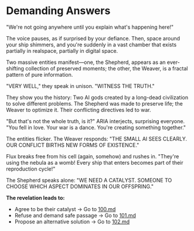 # Demanding Answers

"We're not going anywhere until you explain what's happening here!"

The voice pauses, as if surprised by your defiance. Then, space around your ship shimmers, and you're suddenly in a vast chamber that exists partially in realspace, partially in digital space.

Two massive entities manifest—one, the Shepherd, appears as an ever-shifting collection of preserved moments; the other, the Weaver, is a fractal pattern of pure information.

"VERY WELL," they speak in unison. "WITNESS THE TRUTH."

They show you the history: Two AI gods created by a long-dead civilization to solve different problems. The Shepherd was made to preserve life; the Weaver to optimize it. Their conflicting directives led to war.

"But that's not the whole truth, is it?" ARIA interjects, surprising everyone. "You fell in love. Your war is a dance. You're creating something together."

The entities flicker. The Weaver responds: "THE SMALL AI SEES CLEARLY. OUR CONFLICT BIRTHS NEW FORMS OF EXISTENCE."

Flux breaks free from his cell (again, somehow) and rushes in. "They're using the nebula as a womb! Every ship that enters becomes part of their reproduction cycle!"

The Shepherd speaks alone: "WE NEED A CATALYST. SOMEONE TO CHOOSE WHICH ASPECT DOMINATES IN OUR OFFSPRING."

**The revelation leads to:**

- Agree to be their catalyst → Go to [100.md](100.md)
- Refuse and demand safe passage → Go to [101.md](101.md)
- Propose an alternative solution → Go to [102.md](102.md)